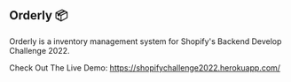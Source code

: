 ## Orderly 📦
Orderly is a inventory management system for Shopify's Backend Develop Challenge 2022.

Check Out The Live Demo: https://shopifychallenge2022.herokuapp.com/
